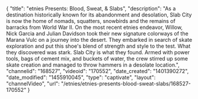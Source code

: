 {
    "title": "etnies Presents: Blood, Sweat, & Slabs",
    "description": "As a destination historically known for its abandonment and desolation, Slab City is now the home of nomads, squatters, snowbirds and the remains of barracks from World War II. On the most recent etnies endeavor, Willow, Nick Garcia and Julian Davidson took their new signature colorways of the Marana Vulc on a journey into the desert. They embarked in search of skate exploration and put this shoe's blend of strength and style to the test. What they discovered was stark. Slab City is what they found. Armed with power tools, bags of cement mix, and buckets of water, the crew stirred up some skate creation and managed to throw hammers in a desolate location.",
    "channelid": "168527",
    "videoid": "170552",
    "date_created": "1401390272",
    "date_modified": "1455910045",
    "type": "captivate",
    "layout": "channelVideo",
    "url": "\/etnies\/etnies-presents-blood-sweat-slabs\/168527-170552"
}